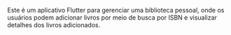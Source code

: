 Este é um aplicativo Flutter para gerenciar uma biblioteca pessoal, onde os usuários podem adicionar livros por meio de busca por ISBN e visualizar detalhes dos livros adicionados.
